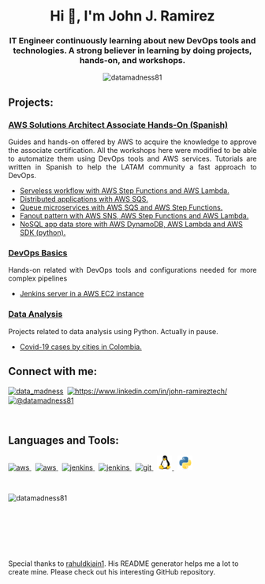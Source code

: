 <h1 align="center">Hi 👋, I'm John J. Ramirez</h1>
<h3 align="center">IT Engineer continuously learning about new DevOps tools and technologies. A strong believer in learning by doing projects, hands-on, and workshops.</h3>

<p align="center"> <img src="https://komarev.com/ghpvc/?username=datamadness81&label=Profile%20views&color=0e75b6&style=flat" alt="datamadness81" /> </p>

<h2 align="left">Projects:</h2>

<h3 align="left"><u>AWS Solutions Architect Associate Hands-On (Spanish)</u></h3>
<p align="justify">Guides and hands-on offered by AWS to acquire the knowledge to approve the associate certification. All the workshops here were modified to be able to automatize them using DevOps tools and AWS services. Tutorials are written in Spanish to help the LATAM community a fast approach to DevOps.</p>

- <a href="https://github.com/DatamadnessDevOps/aws-solutions-architect-associate-labs-/tree/main/serveless_basic_workflow" target="_blank">Serveless workflow with AWS Step Functions and AWS Lambda.</a>
- <a href="https://github.com/DatamadnessDevOps/aws-solutions-architect-associate-labs-/tree/main/sqs_basic" target="_blank">Distributed applications with AWS SQS.</a>
- <a href="https://github.com/DatamadnessDevOps/aws-solutions-architect-associate-labs-/tree/main/queue_microservice" target="_blank">Queue microservices with AWS SQS and AWS Step Functions.</a>
- <a href="https://gitlab.com/aws-associate-architect-cert-hands-on/fanout-pattern" target="_blank">Fanout pattern with AWS SNS, AWS Step Functions and AWS Lambda.</a>
- <a href="https://gitlab.com/aws-associate-architect-cert-hands-on/nosql-app-data-store" target="_blank">NoSQL app data store with AWS DynamoDB, AWS Lambda and AWS SDK (python).</a>

<h3 align="left"><u>DevOps Basics</u></h3>
<p align="justify">Hands-on related with DevOps tools and configurations needed for more complex pipelines</p>

- <a href="https://github.com/datamadness81/aws-jenkins-server" target="_blank">Jenkins server in a AWS EC2 instance</a>

<h3 align="left"><u>Data Analysis</u></h3>
<p align="justify">Projects related to data analysis using Python. Actually in pause.</p>

- <a href="https://github.com/datamadness81/Covid19_Colombia" target="_blank">Covid-19 cases by cities in Colombia.</a>

<h2 align="left">Connect with me:</h2>
<p align="left">
<a href="https://twitter.com/data_madness" target="blank"><img align="center" src="https://www.vectorlogo.zone/logos/twitter/twitter-icon.svg" alt="data_madness" height="30" width="30" /></a>&nbsp;
<a href="https://www.linkedin.com/in/john-ramireztech/" target="blank"><img align="center" src="https://www.vectorlogo.zone/logos/linkedin/linkedin-icon.svg" alt="https://www.linkedin.com/in/john-ramireztech/" height="30" width="30" /></a>&nbsp;
<a href="https://medium.com/@datamadness81" target="blank"><img align="center" src="https://www.vectorlogo.zone/logos/medium/medium-tile.svg" alt="@datamadness81" height="35" width="35" /></a>
</p> <br>

<h2 align="left">Languages and Tools:</h2>
<p align="left"> 
<a href="https://aws.amazon.com" target="_blank" rel="noreferrer"> <img src="https://www.vectorlogo.zone/logos/amazon_aws/amazon_aws-icon.svg" alt="aws" width="30" height="30"/> </a>&nbsp;
<a href="https://www.ansible.com" target="_blank" rel="noreferrer"> <img src="https://www.vectorlogo.zone/logos/ansible/ansible-icon.svg" alt="aws" width="35" height="35"/> </a>&nbsp;
<a href="https://www.jenkins.io" target="_blank" rel="noreferrer"> <img src="https://www.vectorlogo.zone/logos/jenkins/jenkins-icon.svg" alt="jenkins" width="30" height="30"/> </a>&nbsp;
<a href="https://www.terraform.io/" target="_blank" rel="noreferrer"> <img src="https://www.vectorlogo.zone/logos/terraformio/terraformio-icon.svg" alt="jenkins" width="30" height="30"/> </a>&nbsp;
<a href="https://git-scm.com/" target="_blank" rel="noreferrer"> <img src="https://www.vectorlogo.zone/logos/git-scm/git-scm-icon.svg" alt="git" width="30" height="30"/> </a>&nbsp;
<a href="https://www.linux.org/" target="_blank" rel="noreferrer"> <img src="https://raw.githubusercontent.com/devicons/devicon/master/icons/linux/linux-original.svg" alt="linux" width="30" height="30"/> </a>&nbsp;
<a href="https://www.python.org" target="_blank" rel="noreferrer"> <img src="https://raw.githubusercontent.com/devicons/devicon/master/icons/python/python-original.svg" alt="python" width="30" height="30"/> </a>
</p> <br>

<p><img align="left" src="https://github-readme-stats.vercel.app/api/top-langs?username=datamadness81&show_icons=true&locale=en&layout=compact&theme=dark" alt="datamadness81" /></p><br><br><br><br><br><br><br>

<p align="left">Special thanks to <a href="https://github.com/rahuldkjain1">rahuldkjain1</a>. His README generator helps me a lot to create mine. Please check out his interesting GitHub repository.</p>
